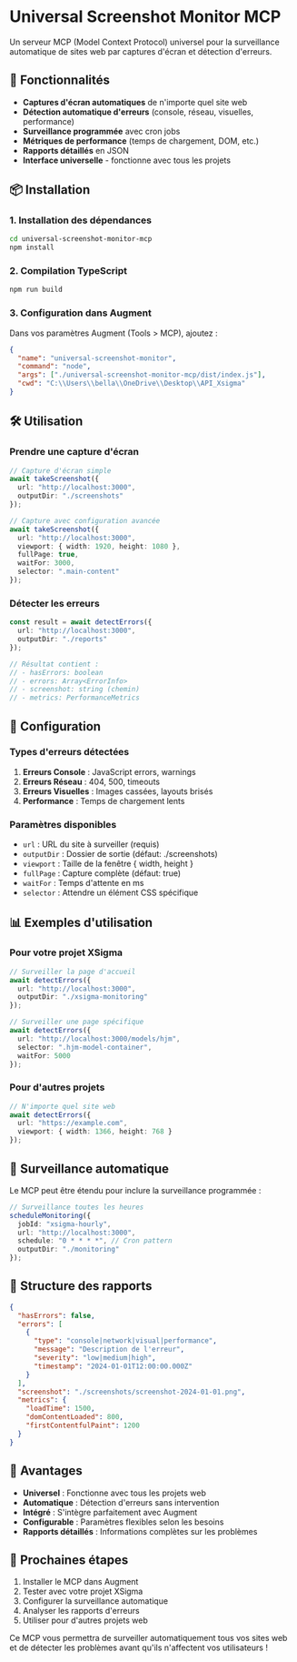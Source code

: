 # Universal Screenshot Monitor MCP

Un serveur MCP (Model Context Protocol) universel pour la surveillance automatique de sites web par captures d'écran et détection d'erreurs.

## 🚀 Fonctionnalités

- **Captures d'écran automatiques** de n'importe quel site web
- **Détection automatique d'erreurs** (console, réseau, visuelles, performance)
- **Surveillance programmée** avec cron jobs
- **Métriques de performance** (temps de chargement, DOM, etc.)
- **Rapports détaillés** en JSON
- **Interface universelle** - fonctionne avec tous les projets

## 📦 Installation

### 1. Installation des dépendances

```bash
cd universal-screenshot-monitor-mcp
npm install
```

### 2. Compilation TypeScript

```bash
npm run build
```

### 3. Configuration dans Augment

Dans vos paramètres Augment (Tools > MCP), ajoutez :

```json
{
  "name": "universal-screenshot-monitor",
  "command": "node",
  "args": ["./universal-screenshot-monitor-mcp/dist/index.js"],
  "cwd": "C:\\Users\\bella\\OneDrive\\Desktop\\API_Xsigma"
}
```

## 🛠️ Utilisation

### Prendre une capture d'écran

```typescript
// Capture d'écran simple
await takeScreenshot({
  url: "http://localhost:3000",
  outputDir: "./screenshots"
});

// Capture avec configuration avancée
await takeScreenshot({
  url: "http://localhost:3000",
  viewport: { width: 1920, height: 1080 },
  fullPage: true,
  waitFor: 3000,
  selector: ".main-content"
});
```

### Détecter les erreurs

```typescript
const result = await detectErrors({
  url: "http://localhost:3000",
  outputDir: "./reports"
});

// Résultat contient :
// - hasErrors: boolean
// - errors: Array<ErrorInfo>
// - screenshot: string (chemin)
// - metrics: PerformanceMetrics
```

## 🔧 Configuration

### Types d'erreurs détectées

1. **Erreurs Console** : JavaScript errors, warnings
2. **Erreurs Réseau** : 404, 500, timeouts
3. **Erreurs Visuelles** : Images cassées, layouts brisés
4. **Performance** : Temps de chargement lents

### Paramètres disponibles

- `url` : URL du site à surveiller (requis)
- `outputDir` : Dossier de sortie (défaut: ./screenshots)
- `viewport` : Taille de la fenêtre { width, height }
- `fullPage` : Capture complète (défaut: true)
- `waitFor` : Temps d'attente en ms
- `selector` : Attendre un élément CSS spécifique

## 📊 Exemples d'utilisation

### Pour votre projet XSigma

```typescript
// Surveiller la page d'accueil
await detectErrors({
  url: "http://localhost:3000",
  outputDir: "./xsigma-monitoring"
});

// Surveiller une page spécifique
await detectErrors({
  url: "http://localhost:3000/models/hjm",
  selector: ".hjm-model-container",
  waitFor: 5000
});
```

### Pour d'autres projets

```typescript
// N'importe quel site web
await detectErrors({
  url: "https://example.com",
  viewport: { width: 1366, height: 768 }
});
```

## 🔄 Surveillance automatique

Le MCP peut être étendu pour inclure la surveillance programmée :

```typescript
// Surveillance toutes les heures
scheduleMonitoring({
  jobId: "xsigma-hourly",
  url: "http://localhost:3000",
  schedule: "0 * * * *", // Cron pattern
  outputDir: "./monitoring"
});
```

## 📁 Structure des rapports

```json
{
  "hasErrors": false,
  "errors": [
    {
      "type": "console|network|visual|performance",
      "message": "Description de l'erreur",
      "severity": "low|medium|high",
      "timestamp": "2024-01-01T12:00:00.000Z"
    }
  ],
  "screenshot": "./screenshots/screenshot-2024-01-01.png",
  "metrics": {
    "loadTime": 1500,
    "domContentLoaded": 800,
    "firstContentfulPaint": 1200
  }
}
```

## 🎯 Avantages

- **Universel** : Fonctionne avec tous les projets web
- **Automatique** : Détection d'erreurs sans intervention
- **Intégré** : S'intègre parfaitement avec Augment
- **Configurable** : Paramètres flexibles selon les besoins
- **Rapports détaillés** : Informations complètes sur les problèmes

## 🚀 Prochaines étapes

1. Installer le MCP dans Augment
2. Tester avec votre projet XSigma
3. Configurer la surveillance automatique
4. Analyser les rapports d'erreurs
5. Utiliser pour d'autres projets web

Ce MCP vous permettra de surveiller automatiquement tous vos sites web et de détecter les problèmes avant qu'ils n'affectent vos utilisateurs !
